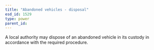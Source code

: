 ```yaml
---
title: "Abandoned vehicles - disposal"
esd_id: 1529
type: power
parent_id:  
---
```


A local authority may dispose of an abandoned vehicle in its custody in accordance with the required procedure.

